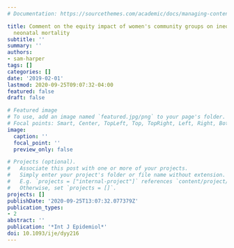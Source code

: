 ```yaml
---
# Documentation: https://sourcethemes.com/academic/docs/managing-content/

title: Comment on the equity impact of women's community groups on inequalities in
  neonatal mortality
subtitle: ''
summary: ''
authors:
- sam-harper
tags: []
categories: []
date: '2019-02-01'
lastmod: 2020-09-25T09:07:32-04:00
featured: false
draft: false

# Featured image
# To use, add an image named `featured.jpg/png` to your page's folder.
# Focal points: Smart, Center, TopLeft, Top, TopRight, Left, Right, BottomLeft, Bottom, BottomRight.
image:
  caption: ''
  focal_point: ''
  preview_only: false

# Projects (optional).
#   Associate this post with one or more of your projects.
#   Simply enter your project's folder or file name without extension.
#   E.g. `projects = ["internal-project"]` references `content/project/deep-learning/index.md`.
#   Otherwise, set `projects = []`.
projects: []
publishDate: '2020-09-25T13:07:32.077379Z'
publication_types:
- 2
abstract: ''
publication: '*Int J Epidemiol*'
doi: 10.1093/ije/dyy216
---
```

